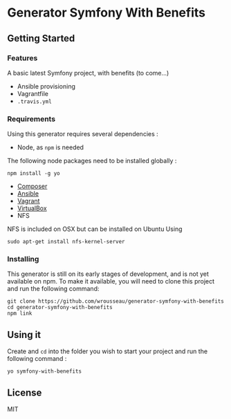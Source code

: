 # Generator Symfony With Benefits

## Getting Started

### Features

A basic latest Symfony project, with benefits (to come...)

* Ansible provisioning
* Vagrantfile
* `.travis.yml`

### Requirements

Using this generator requires several dependencies :

* Node, as `npm` is needed

The following node packages need to be installed globally :

    npm install -g yo

* [Composer](https://getcomposer.org/download/)
* [Ansible](http://docs.ansible.com/intro_installation.html)
* [Vagrant](http://docs.vagrantup.com/v2/installation/)
* [VirtualBox](https://www.virtualbox.org/wiki/Downloads)
* NFS

NFS is included on OSX but can be installed on Ubuntu Using

    sudo apt-get install nfs-kernel-server

### Installing

This generator is still on its early stages of development, and is not yet available on npm.
To make it available, you will need to clone this project and run the following command:

    git clone https://github.com/wrousseau/generator-symfony-with-benefits
    cd generator-symfony-with-benefits
    npm link

## Using it

Create and `cd` into the folder you wish to start your project and run the following command :

    yo symfony-with-benefits

## License

MIT
